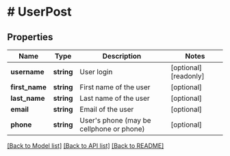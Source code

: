 # # UserPost

## Properties

Name | Type | Description | Notes
------------ | ------------- | ------------- | -------------
**username** | **string** | User login | [optional] [readonly]
**first_name** | **string** | First name of the user | [optional]
**last_name** | **string** | Last name of the user | [optional]
**email** | **string** | Email of the user | [optional]
**phone** | **string** | User&#39;s phone (may be cellphone or phone) | [optional]

[[Back to Model list]](../../README.md#models) [[Back to API list]](../../README.md#endpoints) [[Back to README]](../../README.md)
